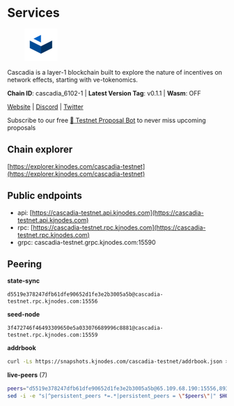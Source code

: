 # Services

<figure><img src="https://raw.githubusercontent.com/kj89/cosmos-images/main/logos/cascadia.png" alt=""><figcaption></figcaption></figure>

Cascadia is a layer-1 blockchain built to explore the  nature of incentives on network effects, starting  with ve-tokenomics.

**Chain ID**: cascadia_6102-1 | **Latest Version Tag**: v0.1.1 | **Wasm**: OFF

[Website](https://www.cascadia.foundation) | [Discord](https://discord.gg/cascadia) | [Twitter](https://twitter.com/CascadiaSystems)



Subscribe to our free [🤖 Testnet Proposal Bot](https://t.me/kjnodes_testnet_proposal_bot) to never miss upcoming proposals


## Chain explorer
[https://explorer.kjnodes.com/cascadia-testnet](https://explorer.kjnodes.com/cascadia-testnet)

## Public endpoints

* api: [https://cascadia-testnet.api.kjnodes.com](https://cascadia-testnet.api.kjnodes.com)
* rpc: [https://cascadia-testnet.rpc.kjnodes.com](https://cascadia-testnet.rpc.kjnodes.com)
* grpc: cascadia-testnet.grpc.kjnodes.com:15590

## Peering

**state-sync**

```text
d5519e378247dfb61dfe90652d1fe3e2b3005a5b@cascadia-testnet.rpc.kjnodes.com:15556
```

**seed-node**

```text
3f472746f46493309650e5a033076689996c8881@cascadia-testnet.rpc.kjnodes.com:15559
```

**addrbook**
```bash
curl -Ls https://snapshots.kjnodes.com/cascadia-testnet/addrbook.json > $HOME/.cascadiad/config/addrbook.json
```

**live-peers** (7)
```bash
peers="d5519e378247dfb61dfe90652d1fe3e2b3005a5b@65.109.68.190:15556,893b6d4be8b527b0eb1ab4c1b2f0128945f5b241@185.213.27.91:36656,046e5fdfcf33f221da082b8e4161689bcb915135@77.91.84.30:39656,783a3f911d98ad2eee043721a2cf47a253f58ea1@65.108.108.52:33656,ad417c4efa59e21b43e8e256c73b9939f1c22a0e@23.88.42.28:31656,2256cfe6777faf34317e90c5e12e2e9072322a95@162.55.183.155:10656,b651ea2a0517e82c1a476e25966ab3de3159afe8@34.229.22.39:26656"
sed -i -e "s|^persistent_peers *=.*|persistent_peers = \"$peers\"|" $HOME/.cascadiad/config/config.toml
```

